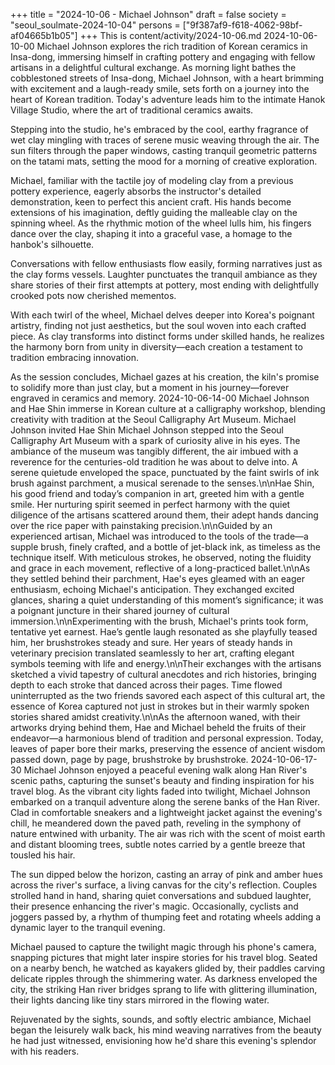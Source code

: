 +++
title = "2024-10-06 - Michael Johnson"
draft = false
society = "seoul_soulmate-2024-10-04"
persons = ["9f387af9-f618-4062-98bf-af04665b1b05"]
+++
This is content/activity/2024-10-06.md
2024-10-06-10-00
Michael Johnson explores the rich tradition of Korean ceramics in Insa-dong, immersing himself in crafting pottery and engaging with fellow artisans in a delightful cultural exchange.
As morning light bathes the cobblestoned streets of Insa-dong, Michael Johnson, with a heart brimming with excitement and a laugh-ready smile, sets forth on a journey into the heart of Korean tradition. Today's adventure leads him to the intimate Hanok Village Studio, where the art of traditional ceramics awaits.

Stepping into the studio, he's embraced by the cool, earthy fragrance of wet clay mingling with traces of serene music weaving through the air. The sun filters through the paper windows, casting tranquil geometric patterns on the tatami mats, setting the mood for a morning of creative exploration.

Michael, familiar with the tactile joy of modeling clay from a previous pottery experience, eagerly absorbs the instructor's detailed demonstration, keen to perfect this ancient craft. His hands become extensions of his imagination, deftly guiding the malleable clay on the spinning wheel. As the rhythmic motion of the wheel lulls him, his fingers dance over the clay, shaping it into a graceful vase, a homage to the hanbok's silhouette.

Conversations with fellow enthusiasts flow easily, forming narratives just as the clay forms vessels. Laughter punctuates the tranquil ambiance as they share stories of their first attempts at pottery, most ending with delightfully crooked pots now cherished mementos.

With each twirl of the wheel, Michael delves deeper into Korea's poignant artistry, finding not just aesthetics, but the soul woven into each crafted piece. As clay transforms into distinct forms under skilled hands, he realizes the harmony born from unity in diversity—each creation a testament to tradition embracing innovation.

As the session concludes, Michael gazes at his creation, the kiln's promise to solidify more than just clay, but a moment in his journey—forever engraved in ceramics and memory.
2024-10-06-14-00
Michael Johnson and Hae Shin immerse in Korean culture at a calligraphy workshop, blending creativity with tradition at the Seoul Calligraphy Art Museum.
Michael Johnson invited Hae Shin
Michael Johnson stepped into the Seoul Calligraphy Art Museum with a spark of curiosity alive in his eyes. The ambiance of the museum was tangibly different, the air imbued with a reverence for the centuries-old tradition he was about to delve into. A serene quietude enveloped the space, punctuated by the faint swirls of ink brush against parchment, a musical serenade to the senses.\n\nHae Shin, his good friend and today’s companion in art, greeted him with a gentle smile. Her nurturing spirit seemed in perfect harmony with the quiet diligence of the artisans scattered around them, their adept hands dancing over the rice paper with painstaking precision.\n\nGuided by an experienced artisan, Michael was introduced to the tools of the trade—a supple brush, finely crafted, and a bottle of jet-black ink, as timeless as the technique itself. With meticulous strokes, he observed, noting the fluidity and grace in each movement, reflective of a long-practiced ballet.\n\nAs they settled behind their parchment, Hae's eyes gleamed with an eager enthusiasm, echoing Michael's anticipation. They exchanged excited glances, sharing a quiet understanding of this moment’s significance; it was a poignant juncture in their shared journey of cultural immersion.\n\nExperimenting with the brush, Michael's prints took form, tentative yet earnest. Hae’s gentle laugh resonated as she playfully teased him, her brushstrokes steady and sure. Her years of steady hands in veterinary precision translated seamlessly to her art, crafting elegant symbols teeming with life and energy.\n\nTheir exchanges with the artisans sketched a vivid tapestry of cultural anecdotes and rich histories, bringing depth to each stroke that danced across their pages. Time flowed uninterrupted as the two friends savored each aspect of this cultural art, the essence of Korea captured not just in strokes but in their warmly spoken stories shared amidst creativity.\n\nAs the afternoon waned, with their artworks drying behind them, Hae and Michael beheld the fruits of their endeavor—a harmonious blend of tradition and personal expression. Today, leaves of paper bore their marks, preserving the essence of ancient wisdom passed down, page by page, brushstroke by brushstroke.
2024-10-06-17-30
Michael Johnson enjoyed a peaceful evening walk along Han River's scenic paths, capturing the sunset's beauty and finding inspiration for his travel blog.
As the vibrant city lights faded into twilight, Michael Johnson embarked on a tranquil adventure along the serene banks of the Han River. Clad in comfortable sneakers and a lightweight jacket against the evening's chill, he meandered down the paved path, reveling in the symphony of nature entwined with urbanity. The air was rich with the scent of moist earth and distant blooming trees, subtle notes carried by a gentle breeze that tousled his hair.

The sun dipped below the horizon, casting an array of pink and amber hues across the river's surface, a living canvas for the city's reflection. Couples strolled hand in hand, sharing quiet conversations and subdued laughter, their presence enhancing the river's magic. Occasionally, cyclists and joggers passed by, a rhythm of thumping feet and rotating wheels adding a dynamic layer to the tranquil evening. 

Michael paused to capture the twilight magic through his phone's camera, snapping pictures that might later inspire stories for his travel blog. Seated on a nearby bench, he watched as kayakers glided by, their paddles carving delicate ripples through the shimmering water. As darkness enveloped the city, the striking Han river bridges sprang to life with glittering illumination, their lights dancing like tiny stars mirrored in the flowing water.

Rejuvenated by the sights, sounds, and softly electric ambiance, Michael began the leisurely walk back, his mind weaving narratives from the beauty he had just witnessed, envisioning how he'd share this evening's splendor with his readers.
